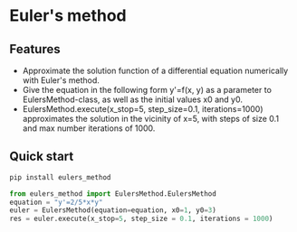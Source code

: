 # Euler's method

## Features

- Approximate the solution function of a differential equation numerically with Euler's method.
- Give the equation in the following form y'=f(x, y) as a parameter to EulersMethod-class, as well as the initial values x0 and y0.
- EulersMethod.execute(x_stop=5, step_size=0.1, iterations=1000) approximates the solution in the vicinity of x=5, with steps of size 0.1 and max number iterations of 1000.

## Quick start

```bash
pip install eulers_method
```

```python
from eulers_method import EulersMethod.EulersMethod
equation = "y'=2/5*x*y"
euler = EulersMethod(equation=equation, x0=1, y0=3)
res = euler.execute(x_stop=5, step_size = 0.1, iterations = 1000)
```
